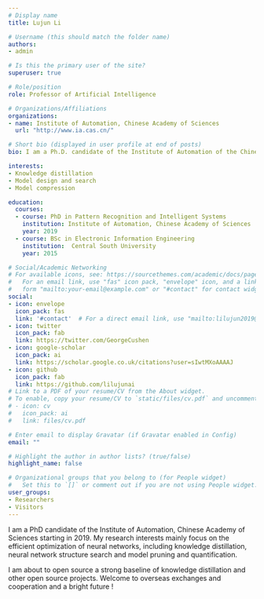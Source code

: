 ```yaml
---
# Display name
title: Lujun Li

# Username (this should match the folder name)
authors:
- admin

# Is this the primary user of the site?
superuser: true

# Role/position
role: Professor of Artificial Intelligence

# Organizations/Affiliations
organizations:
- name: Institute of Automation, Chinese Academy of Sciences
  url: "http://www.ia.cas.cn/"

# Short bio (displayed in user profile at end of posts)
bio: I am a Ph.D. candidate of the Institute of Automation of the Chinese Academy of Sciences.My research interests include efficient neural network computing and optimization.

interests:
- Knowledge distillation
- Model design and search
- Model compression 

education:
  courses:
  - course: PhD in Pattern Recognition and Intelligent Systems
    institution: Institute of Automation, Chinese Academy of Sciences
    year: 2019
  - course: BSc in Electronic Information Engineering
    institution:  Central South University
    year: 2015

# Social/Academic Networking
# For available icons, see: https://sourcethemes.com/academic/docs/page-builder/#icons
#   For an email link, use "fas" icon pack, "envelope" icon, and a link in the
#   form "mailto:your-email@example.com" or "#contact" for contact widget.
social:
- icon: envelope
  icon_pack: fas
  link: '#contact'  # For a direct email link, use "mailto:lilujun2019@ia.ac.cn"
- icon: twitter
  icon_pack: fab
  link: https://twitter.com/GeorgeCushen
- icon: google-scholar
  icon_pack: ai
  link: https://scholar.google.co.uk/citations?user=sIwtMXoAAAAJ
- icon: github
  icon_pack: fab
  link: https://github.com/lilujunai
# Link to a PDF of your resume/CV from the About widget.
# To enable, copy your resume/CV to `static/files/cv.pdf` and uncomment the lines below.
# - icon: cv
#   icon_pack: ai
#   link: files/cv.pdf

# Enter email to display Gravatar (if Gravatar enabled in Config)
email: ""

# Highlight the author in author lists? (true/false)
highlight_name: false

# Organizational groups that you belong to (for People widget)
#   Set this to `[]` or comment out if you are not using People widget.
user_groups:
- Researchers
- Visitors
---
```


I am a PhD candidate of the Institute of Automation, Chinese Academy of Sciences starting in 2019. My research interests mainly focus on the efficient optimization of neural networks, including knowledge distillation, neural network structure search and model pruning and quantification.

I am about to open source a strong baseline of knowledge distillation and other open source projects.  Welcome to overseas exchanges and cooperation and a bright future !
